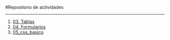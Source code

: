 #Repositorio de actividades
***
1. [03. Tablas](/03_listas/index.html)
2. [04. Formularios](/04_formularios/index.html)
3. [05_css_basico](/05_css_basico/index.html)
  
